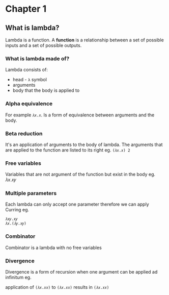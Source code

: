 # Chapter 1

## What is lambda?

Lambda is a function. A **function** is a relationship between a set of possible inputs and a set of possible outputs.

### What is lambda made of?
Lambda consists of:
  * head - `λ` symbol
  * arguments
  * body that the body is applied to

### Alpha equivalence

For example `𝜆𝑥.𝑥`. Is a form of equivalence between arguments and the body.

### Beta reduction

It's an application of arguments to the body of lambda. The arguments that are applied to the function are listed to its right eg. `(𝜆𝑥.𝑥) 2`

### Free variables

Variables that are not argument of the function but exist in the body eg. 𝜆𝑥.𝑥𝑦

### Multiple parameters

Each lambda can only accept one parameter therefore we can apply Curring eg.

```
𝜆𝑥𝑦.𝑥𝑦
𝜆𝑥.(𝜆𝑦.𝑥𝑦)
```

### Combinator

Combinator is a lambda with no free variables

### Divergence

Divergence is a form of recursion when one argument can be applied ad infinitum eg.

application of `(𝜆𝑥.𝑥𝑥)` to `(𝜆𝑥.𝑥𝑥)`
results in `(𝜆𝑥.𝑥𝑥)`
